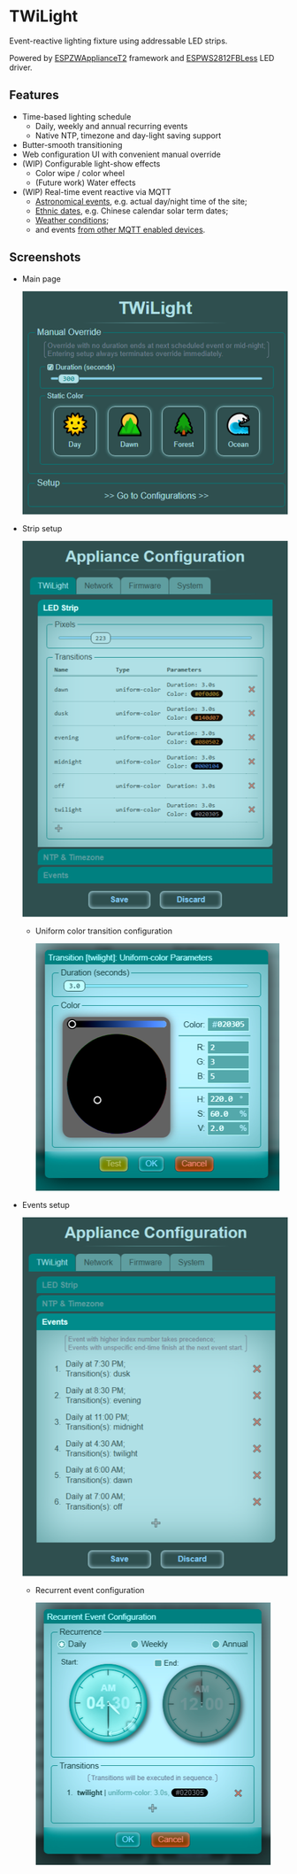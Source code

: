 # TWiLight

Event-reactive lighting fixture using addressable LED strips.

Powered by [ESPZWApplianceT2](https://github.com/Adam5Wu/ESPZWApplianceT2) framework
and [ESPWS2812FBLess](https://github.com/Adam5Wu/ESPWS2812FBLess) LED driver.

## Features

* Time-based lighting schedule
  * Daily, weekly and annual recurring events
  * Native NTP, timezone and day-light saving support
* Butter-smooth transitioning
* Web configuration UI with convenient manual override
* (WIP) Configurable light-show effects
  * Color wipe / color wheel
  * (Future work) Water effects
* (WIP) Real-time event reactive via MQTT
  * [Astronomical events](https://github.com/Adam5Wu/MQServices/tree/main/AstroServ),
    e.g. actual day/night time of the site;
  * [Ethnic dates](https://github.com/Adam5Wu/MQServices/tree/main/TimeServ),
    e.g. Chinese calendar solar term dates;
  * [Weather conditions](https://github.com/Adam5Wu/MQServices/tree/main/WeatherServ);
  * and events [from other MQTT enabled devices](https://github.com/Adam5Wu/MQServices/tree/main/Transcriber).

## Screenshots

* Main page

  ![Screenshot of TWiLight main Web page.](docs/Screenshot-Main.png)

* Strip setup

  ![Screenshot of TWiLight strip setup Web page.](docs/Screenshot-Setup-Strip.png)

  - Uniform color transition configuration

    ![Screenshot of TWiLight uniform-color transition dialog.](docs/Screenshot-Setup-Dialog-UniformColor.png)

* Events setup

  ![Screenshot of TWiLight events setup Web page.](docs/Screenshot-Setup-Events.png)

  - Recurrent event configuration

    ![Screenshot of TWiLight recurrent event dialog.](docs/Screenshot-Dialog-RecEvent.png)
